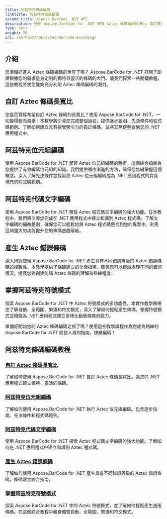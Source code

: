 ```yaml
---
title: 阿茲特克條碼編碼
linktitle: 阿茲特克條碼編碼
second_title: Aspose.BarCode .NET API
description: 使用 Aspose.BarCode for .NET 釋放 Aztec 條碼編碼的潛力。自訂寬高比、建立文字編碼的 Aztec 代碼並掌握符號模式。
type: docs
weight: 28
url: /zh-hant/net/aztec-barcode-encoding/
---
```


## 介紹

您準備好進入 Aztec 條碼編碼的世界了嗎？ Aspose.BarCode for .NET 打開了創建根據您的需求量身定制的獨特且靈活的條碼的大門。讓我們探索一些關鍵教程，這些教程將使您能夠充分利用 Aztec 條碼編碼的潛力。

## 自訂 Aztec 條碼長寬比

您是否曾經希望自訂 Aztec 條碼的長寬比？使用 Aspose.BarCode for .NET，一切變得輕而易舉！本教學將引導您完成整個過程，提供逐步說明、先決條件和程式碼範例。了解如何建立具有視覺吸引力的自訂條碼，並將其無縫整合到您的 .NET 應用程式中。

## 阿茲特克位元組編碼

使用 Aspose.BarCode for .NET 學習 Aztec 位元組編碼的藝術。這個綜合指南為您提供了有效編碼位元組的知識。我們提供循序漸進的方法，確保您無縫掌握這個概念。深入了解先決條件並探索使 Aztec 位元組編碼成為 .NET 應用程式的寶貴補充的程式碼範例。

## 阿茲特克代碼文字編碼

使用 Aspose.BarCode for .NET 釋放 Aztec 程式碼文字編碼的強大功能。在本教程中，我們將引導您完成在 .NET 應用程式中建立和識別 Aztec 程式碼。了解文字編碼的細微差別，確保您可以輕鬆地將 Aztec 程式碼整合到您的專案中。利用這項強大的功能提升您的條碼遊戲等級。

## 產生 Aztec 錯誤條碼

深入研究使用 Aspose.BarCode for .NET 產生具有不同錯誤等級的 Aztec 錯誤條碼的複雜性。本教學提供了條碼建立的全面指南，確保您可以輕鬆處理不同的錯誤情況。提高您對創建防錯 Aztec 條碼的理解和熟練程度。

## 掌握阿茲特克符號模式

探索 Aspose.BarCode for .NET 中 Aztec 符號模式的多功能性。本實作教學將帶您了解自動、全範圍、緊湊和符文模式，深入了解如何輕鬆產生條碼。掌握符號模式並增強為 .NET 應用程式建立多樣化動態條碼的能力。

準備好開始您的 Aztec 條碼編碼之旅了嗎？使用這些教學課程作為您成為熟練的 Aspose.BarCode for .NET 開發人員的指南。快樂編碼！
## 阿茲特克條碼編碼教程
### [自訂 Aztec 條碼長寬比](./aztec-aspect-ratio-customization/)
了解如何使用 Aspose.BarCode for .NET 自訂 Aztec 條碼長寬比。為您的 .NET 應用程式建立獨特、靈活的條碼。
### [阿茲特克位元組編碼](./aztec-bytes-encoding/)
了解如何使用 Aspose.BarCode for .NET 執行 Aztec 位元組編碼。包含逐步指南、先決條件和程式碼範例。
### [阿茲特克代碼文字編碼](./aztec-code-text-encoding/)
使用 Aspose.BarCode for .NET 探索 Aztec 程式碼文字編碼的強大功能。了解如何在 .NET 應用程式中建立和識別 Aztec 程式碼。
### [產生 Aztec 錯誤條碼](./aztec-error-level-example/)
了解如何使用 Aspose.BarCode for .NET 產生具有不同錯誤等級的 Aztec 錯誤條碼。條碼建立綜合指南。
### [掌握阿茲特克符號模式](./aztec-symbol-mode-example/)
探索 Aspose.BarCode for .NET 中的 Aztec 符號模式，並了解如何輕鬆產生通用條碼。在這個綜合教程中親身體驗自動、全範圍、緊湊和符文模式。